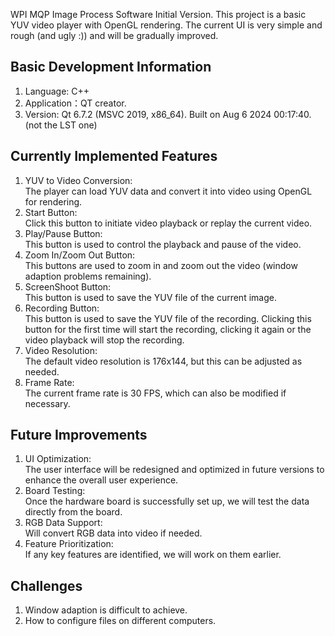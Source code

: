 WPI MQP Image Process Software Initial Version. This project is a basic YUV video player with OpenGL rendering. The current UI is very simple and rough (and ugly :)) and will be gradually improved.

Basic Development Information
-
1. Language: C++
2. Application：QT creator. 
3. Version: Qt 6.7.2 (MSVC 2019, x86_64). Built on Aug 6 2024 00:17:40. (not the LST one)

Currently Implemented Features
-
1. YUV to Video Conversion: <br>The player can load YUV data and convert it into video using OpenGL for rendering.
2. Start Button: <br>Click this button to initiate video playback or replay the current video.
3. Play/Pause Button: <br>This button is used to control the playback and pause of the video.
4. Zoom In/Zoom Out Button: <br>This buttons are used to zoom in and zoom out the video (window adaption problems remaining).
5. ScreenShoot Button: <br>This button is used to save the YUV file of the current image.
6. Recording Button: <br>This button is used to save the YUV file of the recording. Clicking this button for the first time will start the recording, clicking it again or the video playback will stop the recording.
7. Video Resolution: <br>The default video resolution is 176x144, but this can be adjusted as needed.
8. Frame Rate: <br>The current frame rate is 30 FPS, which can also be modified if necessary.

Future Improvements
-
1. UI Optimization: <br>The user interface will be redesigned and optimized in future versions to enhance the overall user experience.
2. Board Testing: <br>Once the hardware board is successfully set up, we will test the data directly from the board.
3. RGB Data Support: <br>Will convert RGB data into video if needed.
4. Feature Prioritization: <br>If any key features are identified, we will work on them earlier.

Challenges
-
1. Window adaption is difficult to achieve.
2. How to configure files on different computers.
